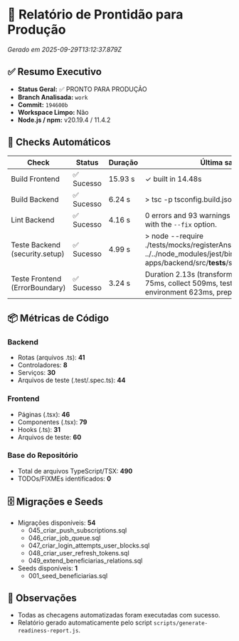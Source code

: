# 🚀 Relatório de Prontidão para Produção

_Gerado em 2025-09-29T13:12:37.879Z_

## ✅ Resumo Executivo
- **Status Geral:** ✅ PRONTO PARA PRODUÇÃO
- **Branch Analisada:** `work`
- **Commit:** `194600b`
- **Workspace Limpo:** Não
- **Node.js / npm:** v20.19.4 / 11.4.2

## 🧪 Checks Automáticos
| Check | Status | Duração | Última saída |
| ----- | ------ | ------- | ------------ |
| Build Frontend | ✅ Sucesso | 15.93 s | ✓ built in 14.48s |
| Build Backend | ✅ Sucesso | 6.24 s | > tsc -p tsconfig.build.json |
| Lint Backend | ✅ Sucesso | 4.16 s | 0 errors and 93 warnings potentially fixable with the `--fix` option. |
| Teste Backend (security.setup) | ✅ Sucesso | 4.99 s | > node --require ./tests/mocks/registerAnsi.js ../../node_modules/jest/bin/jest.js apps/backend/src/__tests__/security.setup.test.ts |
| Teste Frontend (ErrorBoundary) | ✅ Sucesso | 3.24 s | Duration  2.13s (transform 159ms, setup 75ms, collect 509ms, tests 46ms, environment 623ms, prepare 147ms) |

## 📦 Métricas de Código
### Backend
- Rotas (arquivos .ts): **41**
- Controladores: **8**
- Serviços: **30**
- Arquivos de teste (.test/.spec.ts): **44**

### Frontend
- Páginas (.tsx): **46**
- Componentes (.tsx): **79**
- Hooks (.ts): **31**
- Arquivos de teste: **60**

### Base do Repositório
- Total de arquivos TypeScript/TSX: **490**
- TODOs/FIXMEs identificados: **0**

## 🗄️ Migrações e Seeds
- Migrações disponíveis: **54**
  - 045_criar_push_subscriptions.sql
  - 046_criar_job_queue.sql
  - 047_criar_login_attempts_user_blocks.sql
  - 048_criar_user_refresh_tokens.sql
  - 049_extend_beneficiarias_relations.sql
- Seeds disponíveis: **1**
  - 001_seed_beneficiarias.sql

## 📌 Observações
- Todas as checagens automatizadas foram executadas com sucesso.
- Relatório gerado automaticamente pelo script `scripts/generate-readiness-report.js`.

